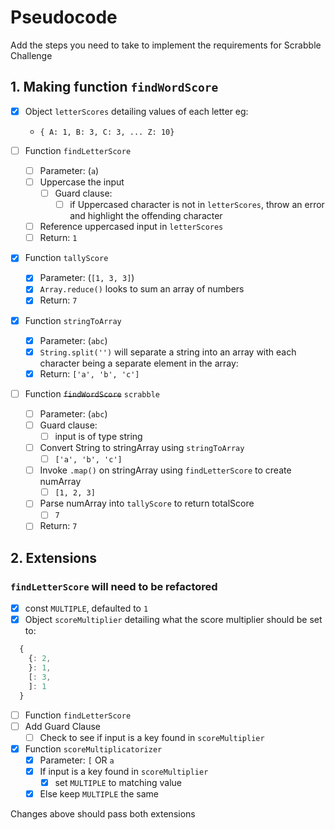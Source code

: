 # Pseudocode

Add the steps you need to take to implement the requirements for Scrabble Challenge

## 1. Making function `findWordScore`

- [x] Object `letterScores` detailing values of each letter eg:
  - `{ A: 1, B: 3, C: 3, ... Z: 10}`

- [ ] Function `findLetterScore`
  - [ ] Parameter: (`a`)
  - [ ] Uppercase the input
    - [ ] Guard clause:
      - [ ] if Uppercased character is not in `letterScores`, throw an error and highlight the offending character
  - [ ] Reference uppercased input in `letterScores`
  - [ ] Return: `1`
- [x] Function `tallyScore`
  - [x] Parameter: (`[1, 3, 3]`)
  - [x] `Array.reduce()` looks to sum an array of numbers
  - [x] Return: `7`
- [x] Function `stringToArray`
  - [x] Parameter: (`abc`)
  - [x] `String.split('')` will separate a string into an array with each character being a separate element in the array:
  - [x] Return: `['a', 'b', 'c']`
- [ ] Function ~~`findWordScore`~~ `scrabble`
  - [ ] Parameter: (`abc`)
  - [ ] Guard clause:
    - [ ] input is of type string
  - [ ] Convert String to stringArray using `stringToArray`
    - [ ] `['a', 'b', 'c']`
  - [ ] Invoke `.map()` on stringArray using `findLetterScore` to create numArray
    - [ ] `[1, 2, 3]`
  - [ ] Parse numArray into `tallyScore` to return totalScore
    - [ ] `7`
  - [ ] Return: `7`

## 2. Extensions

### `findLetterScore` will need to be refactored

- [x] const `MULTIPLE`, defaulted to `1`
- [x] Object `scoreMultiplier` detailing what the score multiplier should be set to:

```js
  {
    {: 2,
    }: 1,
    [: 3,
    ]: 1
  }
```

- [ ] Function `findLetterScore`
- [ ] Add Guard Clause
  - [ ] Check to see if input is a key found in `scoreMultiplier`
- [x] Function `scoreMultiplicatorizer`
  - [x] Parameter: `[` OR `a`
  - [x] If input is a key found in `scoreMultiplier`
    - [x] set `MULTIPLE` to matching value
  - [x] Else keep `MULTIPLE` the same

Changes above should pass both extensions
